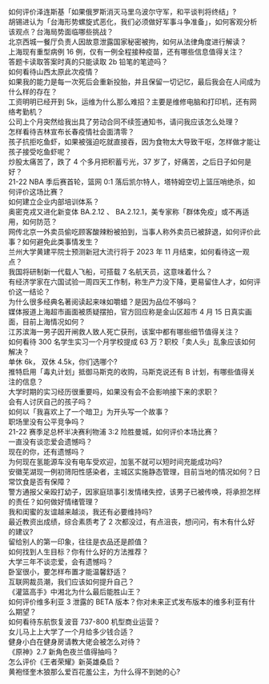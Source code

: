 如何评价泽连斯基「如果俄罗斯消灭马里乌波尔守军，和平谈判将终结」?  
胡锡进认为「台海形势螺旋式恶化，我们必须做好军事斗争准备」，如何客观分析该观点？台海局势面临哪些挑战？  
北京西城一餐厅负责人因故意泄露国家秘密被拘，如何从法律角度进行解读？  
上海现有重型病例 16 例，仅有一例全程接种疫苗，还有哪些信息值得关注？  
答题卡读取答案时真的只能读取 2b 铅笔的笔迹吗？  
如何看待山西太原此次疫情？  
如果我的能力是每一次死后会重新投胎，并且保留一切记忆，最后我会在人间成为什么样的存在？  
工资明明已经开到 5k，运维为什么那么难招？主要是维修电脑和打印机，还有网络考勤机？  
公司上个月突然给我出具了劳动合同不续签通知书，请问我应该怎么处理？  
怎样看待吉林宣布长春疫情社会面清零？  
孩子抗拒吃鱼虾，如果被强迫吃就直接吞，因为食物太大导致干呕，怎样做才能让孩子接受吃鱼虾呢？  
炒股太痛苦了，跌了 4 个多月把积蓄亏光，37 岁了，好痛苦，之后日子如何是好？  
21-22 NBA 季后赛首轮，篮网 0:1 落后凯尔特人，塔特姆空切上篮压哨绝杀，如何评价这场比赛？  
如何建立企业内部培训体系？  
奥密克戎又进化新变体 BA.2.12 、 BA.2.12.1，美专家称「群体免疫」或不再适用，如何防范？  
网传北京一外卖员偷吃顾客酸辣粉被拍到，当事人称外卖员已被辞退，如何评价此事？如何避免此类事情发生？  
兰州大学黄建平院士预测新冠大流行将于 2023 年 11 月结束，如何看待这一观点？  
我国将研制新一代载人飞船，可搭载 7 名航天员，这意味着什么？  
有经济学家在六国试验一周四天工作制，称生产力没下降，更易留住人才，如何评价这一结论？  
为什么很多经典名著阅读起来味如嚼蜡？是因为品位不够吗？  
媒体报道上海超市画面被质疑摆拍，官方回应称是金山区超市 4 月 15 日真实画面，目前上海情况如何？  
江苏滨海一男子因开闸救人致人死亡获刑，该案中都有哪些细节值得关注？  
如何看待 300 名学生实习一个月学校提成 63 万？职校「卖人头」乱象应该如何解决？  
单休 6k， 双休 4.5k，你们选哪个?  
推特启用「毒丸计划」抵御马斯克的收购，马斯克说还有 B 计划，有哪些值得关注的信息？  
大学时期的实习经历很重要吗，如果没有会不会影响接下来的求职？  
会有人讨厌自己的孩子吗？  
如何以「我喜欢上了一个暗卫」为开头写一个故事？  
职场里没有公平竞争吗？  
21-22 赛季足总杯半决赛利物浦 3:2 险胜曼城，如何评价本场比赛？  
一直没有谈恋爱会遗憾吗？  
现在的你，还有遗憾吗？  
为何现在氢能源车没有电车受欢迎，加氢不就可以短时间充能成功吗?  
安徽芜湖现一例初筛阳性感染者，主城区实施静态管理，目前当地的情况如何？日常饮食是否有保障？  
警方通报父亲殴打幼子，因家庭琐事引发情绪失控，该男子已被传唤，将承担怎样的责任？如何做好情绪管理？  
我和闺蜜的友谊越来越淡，我还有必要维持吗?  
最近教资出成绩，综合素质考了 2 次都没过，有点沮丧，想问问，有木有什么好的建议?  
留给别人的第一印象，往往是衣品还是颜值？  
如何找到人生目标？你有什么好的方法推荐？  
大学三年不谈恋爱，会有遗憾吗？  
卧室很小，要怎样布置才能温馨舒适？  
互联网裁员潮，我们应该如何提升自己？  
《灌篮高手》中湘北为什么最后能胜山王？  
如何评价维多利亚 3 泄露的 BETA 版本？你对未来正式发布版本的维多利亚有什么期望？  
如何看待东航恢复波音 737-800 机型商业运营？  
女儿马上上大学了一个月给多少钱合适？  
健身小白在健身房请教大佬会被怎么对待？  
《原神》2.7 新角色夜兰值得抽吗？  
怎么评价《王者荣耀》新英雄桑启？  
黄袍怪奎木狼那么爱百花羞公主，为什么得不到她的心?  
